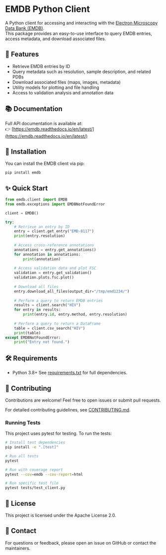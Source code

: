 # EMDB Python Client

A Python client for accessing and interacting with the [Electron Microscopy Data Bank (EMDB)](https://www.ebi.ac.uk/emdb/).  
This package provides an easy-to-use interface to query EMDB entries, access metadata, and download associated files.

## 🚀 Features
- Retrieve EMDB entries by ID
- Query metadata such as resolution, sample description, and related PDBs
- Download associated files (maps, images, metadata)
- Utility models for plotting and file handling
- Access to validation analysis and annotation data

## 📚 Documentation
Full API documentation is available at:  
👉 [https://emdb.readthedocs.io/en/latest/](https://emdb.readthedocs.io/en/latest/)

## 🔧 Installation
You can install the EMDB client via pip:

```bash
pip install emdb
```

## ✨ Quick Start
```python
from emdb.client import EMDB
from emdb.exceptions import EMDBNotFoundError

client = EMDB()

try:
    # Retrieve an entry by ID
    entry = client.get_entry("EMD-8117")
    print(entry.resolution)
    
    # Access cross-reference annotations
    annotations = entry.get_annotations()
    for annotation in annotations:
        print(annotation)
    
    # Access validation data and plot FSC
    validation = entry.get_validation()
    validation.plots.fsc.plot()
    
    # Download all files
    entry.download_all_files(output_dir="/tmp/emd1234/")
    
    # Perform a query to return EMDB entries
    results = client.search("HIV")
    for entry in results:
        print(entry.id, entry.method, entry.resolution)
    
    # Perform a query to return a DataFrame
    table = client.csv_search("HIV")
    print(table)
except EMDBNotFoundError:
    print("Entry not found.")
```

## 🛠 Requirements
- Python 3.8+
See [requirements.txt](requirements.txt) for full dependencies.

## 🤝 Contributing
Contributions are welcome!
Feel free to open issues or submit pull requests.

For detailed contributing guidelines, see [CONTRIBUTING.md](docs/source/contributing.rst).

### Running Tests
This project uses pytest for testing. To run the tests:

```bash
# Install test dependencies
pip install -e ".[test]"

# Run all tests
pytest

# Run with coverage report
pytest --cov=emdb --cov-report=html

# Run specific test file
pytest tests/test_client.py
```

## 📄 License
This project is licensed under the Apache License 2.0.

## 📧 Contact
For questions or feedback, please open an issue on GitHub or contact the maintainers.

